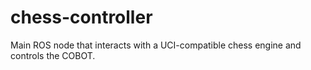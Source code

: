 # chess-controller
Main ROS node that interacts with a UCI-compatible chess engine and controls the COBOT.
